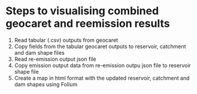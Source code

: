 # Steps to visualising combined geocaret and reemission results

1. Read tabular (.csv) outputs from geocaret
2. Copy fields from the tabular geocaret outputs to reservoir, catchment and dam shape files
3. Read re-emission output json file
4. Copy emission output data from re-emission outpu json file to reservoir shape file
5. Create a map in html format with the updated reservoir, catchment and dam shapes using Folium
